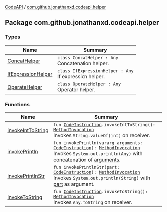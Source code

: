 [CodeAPI](../index.md) / [com.github.jonathanxd.codeapi.helper](.)

## Package com.github.jonathanxd.codeapi.helper

### Types

| Name | Summary |
|---|---|
| [ConcatHelper](-concat-helper/index.md) | `class ConcatHelper : Any`<br>Concatenation helper. |
| [IfExpressionHelper](-if-expression-helper/index.md) | `class IfExpressionHelper : Any`<br>If expression helper. |
| [OperateHelper](-operate-helper/index.md) | `class OperateHelper : Any`<br>Operator helper. |

### Functions

| Name | Summary |
|---|---|
| [invokeIntToString](invoke-int-to-string.md) | `fun `[`CodeInstruction`](../com.github.jonathanxd.codeapi/-code-instruction.md)`.invokeIntToString(): `[`MethodInvocation`](../com.github.jonathanxd.codeapi.base/-method-invocation/index.md)<br>Invokes `String.valueOf(int)` on receiver. |
| [invokePrintln](invoke-println.md) | `fun invokePrintln(vararg arguments: `[`CodeInstruction`](../com.github.jonathanxd.codeapi/-code-instruction.md)`): `[`MethodInvocation`](../com.github.jonathanxd.codeapi.base/-method-invocation/index.md)<br>Invokes `System.out.println(Any)` with concatenation of [arguments](invoke-println.md#com.github.jonathanxd.codeapi.helper$invokePrintln(kotlin.Array((com.github.jonathanxd.codeapi.CodeInstruction)))/arguments). |
| [invokePrintlnStr](invoke-println-str.md) | `fun invokePrintlnStr(part: `[`CodeInstruction`](../com.github.jonathanxd.codeapi/-code-instruction.md)`): `[`MethodInvocation`](../com.github.jonathanxd.codeapi.base/-method-invocation/index.md)<br>Invokes `System.out.println(String)` with [part](invoke-println-str.md#com.github.jonathanxd.codeapi.helper$invokePrintlnStr(com.github.jonathanxd.codeapi.CodeInstruction)/part) as argument. |
| [invokeToString](invoke-to-string.md) | `fun `[`CodeInstruction`](../com.github.jonathanxd.codeapi/-code-instruction.md)`.invokeToString(): `[`MethodInvocation`](../com.github.jonathanxd.codeapi.base/-method-invocation/index.md)<br>Invokes `Any.toString` on receiver. |
